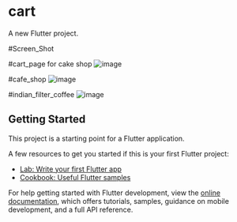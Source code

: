 # cart

A new Flutter project.

#Screen_Shot

#cart_page for cake shop
![image](https://github.com/JanardhanGowda18/cart_page/assets/102749399/72722823-75b3-4fad-874b-8d5bdf37d707)

#cafe_shop 
![image](https://github.com/JanardhanGowda18/cart_page/assets/102749399/c5fae145-534f-43d0-909c-5c6f135944b3)

#indian_filter_coffee
![image](https://github.com/JanardhanGowda18/cart_page/assets/102749399/59c4315f-be71-4e5e-ae47-32ba063ff1f7)


## Getting Started

This project is a starting point for a Flutter application.

A few resources to get you started if this is your first Flutter project:

- [Lab: Write your first Flutter app](https://docs.flutter.dev/get-started/codelab)
- [Cookbook: Useful Flutter samples](https://docs.flutter.dev/cookbook)

For help getting started with Flutter development, view the
[online documentation](https://docs.flutter.dev/), which offers tutorials,
samples, guidance on mobile development, and a full API reference.
